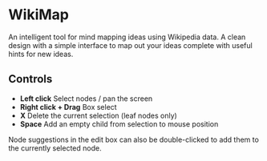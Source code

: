 # WikiMap
An intelligent tool for mind mapping ideas using Wikipedia data. A clean design with a simple interface to map out your ideas complete with useful hints for new ideas.

## Controls

- **Left click**            Select nodes / pan the screen
- **Right click + Drag**    Box select
- **X**                     Delete the current selection (leaf nodes only)
- **Space**                 Add an empty child from selection to mouse position

Node suggestions in the edit box can also be double-clicked to add them to the currently selected node.





